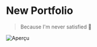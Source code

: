 # New Portfolio
> Because I'm never satisfied 🧠

![Aperçu](https://image.noelshack.com/fichiers/2018/09/1/1519606408-capture-d-ecran-2018-02-26-a-01-53-10.png)